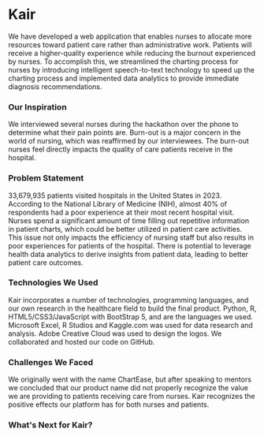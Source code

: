 # Kair
We have developed a web application that enables nurses to allocate more resources toward patient care rather than administrative work. Patients will receive a higher-quality experience while reducing the burnout experienced by nurses. To accomplish this, we streamlined the charting process for nurses by introducing intelligent speech-to-text technology to speed up the charting process and implemented data analytics to provide immediate diagnosis recommendations.

### Our Inspiration
We interviewed several nurses during the hackathon over the phone to determine what their pain points are. Burn-out is a major concern in the world of nursing, which was reaffirmed by our interviewees. The burn-out nurses feel directly impacts the quality of care patients receive in the hospital. 

### Problem Statement
33,679,935 patients visited hospitals in the United States in 2023. According to the National Library of Medicine (NIH), almost 40% of respondents had a poor experience at their most recent hospital visit. Nurses spend a significant amount of time filling out repetitive information in patient charts, which could be better utilized in patient care activities. This issue not only impacts the efficiency of nursing staff but also results in poor experiences for patients of the hospital. There is potential to leverage health data analytics to derive insights from patient data, leading to better patient care outcomes.

### Technologies We Used
Kair incorporates a number of technologies, programming languages, and our own research in the healthcare field to build the final product. Python, R, HTML5/CSS3/JavaScript with BootStrap 5, and are the languages we used. Microsoft Excel, R Studios and Kaggle.com was used for data research and analysis. Adobe Creative Cloud was used to design the logos. We collaborated and hosted our code on GitHub.

### Challenges We Faced
We originally went with the name ChartEase, but after speaking to mentors we concluded that our product name did not properly recognize the value we are providing to patients receiving care from nurses. Kair recognizes the positive effects our platform has for both nurses and patients. 

### What's Next for Kair?

